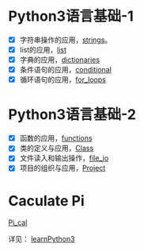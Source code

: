 # Python3语言基础-1

- [x] 字符串操作的应用，[strings](learnPython3/strings.ipynb)。
- [x] list的应用，[list](learnPython3/list.ipynb)
- [x] 字典的应用，[dictionaries](learnPython3/dictionaries.ipynb)
- [x] 条件语句的应用，[conditional](learnPython3/conditionals.ipynb)
- [x] 循环语句的应用，[for_loops](learnPython3/for_loops.ipynb)

# Python3语言基础-2

- [x] 函数的应用，[functions](learnPython3/functions.ipynb)
- [x] 类的定义与应用，[Class](learnPython3/ClassShape.ipynb)
- [x] 文件读入和输出操作，[file_io](learnPython3/file_io.ipynb)
- [x] 项目的组织与应用，[Project](learnPython3/modules_and_packages.ipynb)

# Caculate Pi 
[Pi_cal](learnPython3/calculate_pi.ipynb)


详见： [learnPython3](learnPython3)
